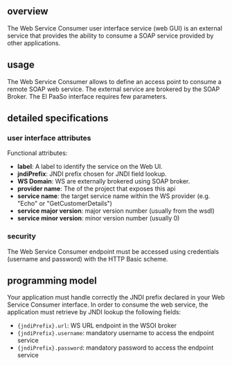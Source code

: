 ## overview

The Web Service Consumer user interface service (web GUI) is an external service that provides the ability to consume a SOAP service provided by other applications.

## usage

The Web Service Consumer allows to define an access point to consume a remote SOAP web service. The external service are brokered by the SOAP Broker. The El PaaSo interface requires few parameters.

## detailed specifications

### user interface attributes

Functional attributes:

* **label**: A label to identify the service on the Web UI. 
* **jndiPrefix**: JNDI prefix chosen for JNDI field lookup. 
* **WS Domain**: WS are externally brokered using SOAP broker. 
* **provider name**: The of the project that exposes this api 
* **service name**: the target service name within the WS provider (e.g. "Echo" or "GetCustomerDetails") 
* **service major version**: major version number (usually from the wsdl) 
* **service minor version**: minor&nbsp;version number (usually 0)

### security

The Web Service Consumer endpoint must be accessed using credentials (username and password) with the HTTP Basic scheme.

## programming model

Your application must handle correctly the JNDI prefix declared in your Web Service Consumer interface. In order to consume the web service, the application must retrieve by JNDI lookup the following fields:

* `{jndiPrefix}.url`: WS URL endpoint in the WSOI broker 
* `{jndiPrefix}.username`: mandatory username to access the endpoint service 
* `{jndiPrefix}.password`: mandatory password to access the endpoint service

